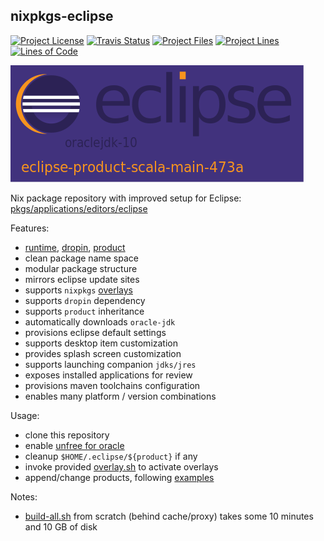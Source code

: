 
## nixpkgs-eclipse

[![Project License][licence_icon]][licence_link]
[![Travis Status][travis_icon]][travis_link]
[![Project Files][tokei_files_icon]][tokei_basic_link]
[![Project Lines][tokei_lines_icon]][tokei_basic_link]
[![Lines of Code][tokei_basic_icon]][tokei_basic_link]

[![Eclipse Splash][splash_icon]][splash_link]

Nix package repository with improved setup for Eclipse:
[pkgs/applications/editors/eclipse][nixos_eclipse]

Features:
* [runtime](eclipse/runtime), [dropin](eclipse/dropin), [product](eclipse/product)
* clean package name space
* modular package structure
* mirrors eclipse update sites
* supports `nixpkgs` [overlays][overlay_blog_link]
* supports `dropin` dependency 
* supports `product` inheritance
* automatically downloads `oracle-jdk`
* provisions eclipse default settings
* supports desktop item customization
* provides splash screen customization
* supports launching companion `jdks/jres`
* exposes installed applications for review
* provisions maven toolchains configuration
* enables many platform / version combinations

Usage:
* clone this repository
* enable [unfree for oracle][wiki_unfree]
* cleanup `$HOME/.eclipse/${product}` if any
* invoke provided [overlay.sh](overlay.sh) to activate overlays
* append/change products, following [examples](build/demo) 

Notes:
* [build-all.sh](build/build-all.sh) from scratch (behind cache/proxy)
  takes some 10 minutes and 10 GB of disk

[nixos_eclipse]: https://github.com/NixOS/nixpkgs/tree/master/pkgs/applications/editors/eclipse

[wiki_unfree]: https://nixos.wiki/wiki/FAQ/How_can_I_install_a_proprietary_or_unfree_package%3F

[splash_icon]: build/repo/splash.png
[splash_link]: eclipse

[licence_icon]: https://img.shields.io/github/license/random-nixor/nixpkgs-eclipse.svg?label=License
[licence_link]: http://www.apache.org/licenses/

[travis_icon]: https://travis-ci.org/random-nixor/nixpkgs-eclipse.svg
[travis_link]: https://travis-ci.org/random-nixor/nixpkgs-eclipse/builds

[tokei_files_icon]: https://tokei.rs/b1/github/random-nixor/nixpkgs-eclipse?category=files 
[tokei_lines_icon]: https://tokei.rs/b1/github/random-nixor/nixpkgs-eclipse?category=lines 
[tokei_basic_icon]: https://tokei.rs/b1/github/random-nixor/nixpkgs-eclipse
[tokei_basic_link]: https://github.com/random-nixor/nixpkgs-eclipse 

[overlay_blog_link]: https://blog.flyingcircus.io/2017/11/07/nixos-the-dos-and-donts-of-nixpkgs-overlays/
